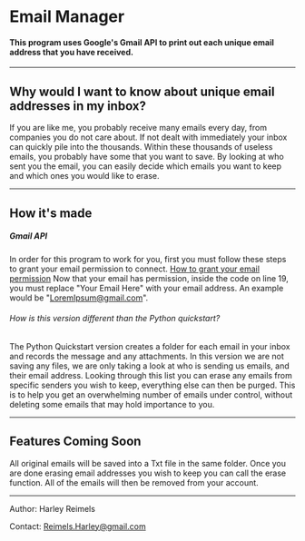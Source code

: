 # Email Manager

#### This program uses Google's Gmail API to print out each unique email address that you have received.
<hr/>

## Why would I want to know about unique email addresses in my inbox?
If you are like me, you probably receive many emails every day, from companies you do not care about. If not dealt with immediately your inbox can quickly pile into the thousands. Within these thousands
of useless emails, you probably have some that you want to save. By looking at who sent you the email, you can easily decide which emails you want to keep and which ones you would like to erase.
<hr/>

## How it's made
##### Gmail API
In order for this program to work for you, first you must follow these steps to grant your email permission to connect. <a href="https://developers.google.com/gmail/api/quickstart/python">How to grant your email
permission</a> Now that your email has permission, inside the code on line 19, you must replace "Your Email Here" with your email address. An example would be "LoremIpsum@gmail.com".

###### How is this version different than the Python quickstart?
The Python Quickstart version creates a folder for each email in your inbox and records the message and any attachments. In this version we are not saving any files, we are only taking a look at
who is sending us emails, and their email address. Looking through this list you can erase any emails from specific senders you wish to keep, everything else can then be purged. This is to help you get
an overwhelming number of emails under control, without deleting some emails that may hold importance to you.
<hr/>

## Features Coming Soon
All original emails will be saved into a Txt file in the same folder.
Once you are done erasing email addresses you wish to keep you can call the erase function.
All of the emails will then be removed from your account.
<hr/>

Author: Harley Reimels

Contact: Reimels.Harley@gmail.com

